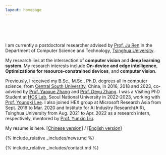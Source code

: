```yaml
---
layout: homepage
---
```


<h1 id="about-me"></h1>

<h2 style="margin: 80px 0px 10px;"></h2>



I am currently a postdoctoral researcher advised by [Prof. Ju Ren](https://juren1987.github.io/) in the Department of Computer Science and Technology, [Tsinghua University](https://www.tsinghua.edu.cn/). 

My research lies at the intersection of **computer vision** and **deep learning system**. My research interests include **On-device and edge intelligence**, **Optimizations for resource-constrained devices**, and **computer vision**.

Previously, I received my B.Sc., M.Sc., Ph.D. degrees all in computer science, from [Central South University](https://www.csu.edu.cn/), China, in 2016, 2018 and 2023, co-advised by [Prof. Yaoxue Zhang](https://www.cs.tsinghua.edu.cn/csen/info/1059/4004.htm") and [Prof. Deyu Zhang](https://deyujonney.github.io/deyu/). I was a Visiting PhD Student at [HCS Lab](https://hcs.snu.ac.kr/), Seoul National University in 2022-2023, working with [Prof. Youngki Lee](http://youngkilee.blogspot.com/). I also joined HEX group at Microsoft Research Asia from Sept. 2019 to Mar. 2020 and Institute for AI Industry Research(AIR), Tsinghua University from Aug. 2021 to Apr. 2022 as a research intern, respectively, mentored by [Prof. Yunxin Liu](https://yunxinliu.github.io/). 

My resume is here. [[Chinese version]](./resume_ch.pdf) / [[English version]]()

<!--
<strong style="color:#e74d3c; font-weight:600"><strong style="color:#e74d3c; font-weight:600">I am actively looking for self-motivated Ph.D. students with interests in computer vision and machine learning. If you are interested, please send me an email.</strong></strong>
-->

{% include_relative _includes/news.md %}

{% include_relative _includes/contact.md %}
